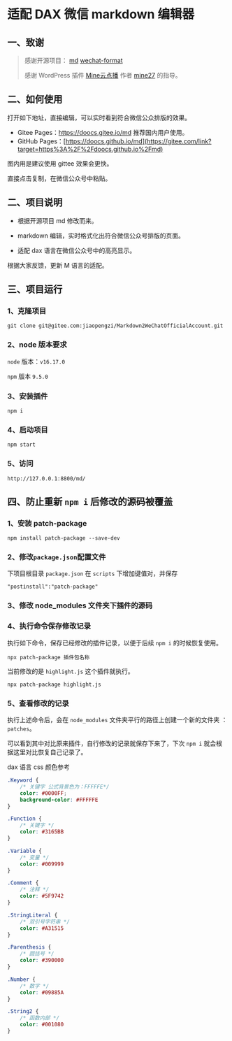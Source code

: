 # 适配 DAX 微信 markdown 编辑器



## 一、致谢

>感谢开源项目： [md](https://gitee.com/Doocs/md)  [wechat-format](https://github.com/lyricat/wechat-format)
>
>感谢 WordPress 插件 [Mine云点播](https://www.zwtt8.com/) 作者  [mine27](https://www.zwtt8.com/) 的指导。



## 二、如何使用

打开如下地址，直接编辑，可以实时看到符合微信公众排版的效果。

- Gitee Pages：https://doocs.gitee.io/md 推荐国内用户使用。
- GitHub Pages：[https://doocs.github.io/md](https://gitee.com/link?target=https%3A%2F%2Fdoocs.github.io%2Fmd)

图内用是建议使用 gittee 效果会更快。

直接点击复制，在微信公众号中粘贴。



## 二、项目说明

- 根据开源项目 md 修改而来。

- markdown 编辑，实时格式化出符合微信公众号排版的页面。

- 适配 dax 语言在微信公众号中的高亮显示。



根据大家反馈，更新 M 语言的适配。



## 三、项目运行

### 1、克隆项目

```
git clone git@gitee.com:jiaopengzi/Markdown2WeChatOfficialAccount.git
```



### 2、node 版本要求

`node` 版本：`v16.17.0`

`npm`  版本 `9.5.0`



### 3、安装插件

```
npm i
```



### 4、启动项目

```
npm start
```



### 5、访问

```
http://127.0.0.1:8800/md/
```





## 四、防止重新 `npm i` 后修改的源码被覆盖



### 1、安装 patch-package

```
npm install patch-package --save-dev
```



### 2、修改`package.json`配置文件

下项目根目录 `package.json` 在 `scripts` 下增加键值对，并保存

```
"postinstall":"patch-package"
```



### 3、修改 node_modules 文件夹下插件的源码



### 4、执行命令保存修改记录

执行如下命令，保存已经修改的插件记录，以便于后续 `npm i` 的时候恢复使用。

```
npx patch-package 插件包名称
```



当前修改的是 `highlight.js` 这个插件就执行。

```
npx patch-package highlight.js
```



### 5、查看修改的记录

执行上述命令后，会在 `node_modules` 文件夹平行的路径上创建一个新的文件夹 ：`patches`。

可以看到其中对比原来插件，自行修改的记录就保存下来了，下次 `npm i` 就会根据这里对比恢复自己记录了。



dax 语言 css 颜色参考

```css
.Keyword {
    /* 关键字 公式背景色为：FFFFFE*/
    color: #0000FF;
    background-color: #FFFFFE
}

.Function {
    /* 关键字 */
    color: #3165BB
}

.Variable {
    /* 变量 */
    color: #009999
}

.Comment {
    /* 注释 */
    color: #5F9742
}

.StringLiteral {
    /* 双引号字符串 */
    color: #A31515
}

.Parenthesis {
    /* 圆括号 */
    color: #390000
}

.Number {
    /* 数字 */
    color: #09885A
}

.String2 {
    /* 函数内部 */
    color: #001080
}

```

